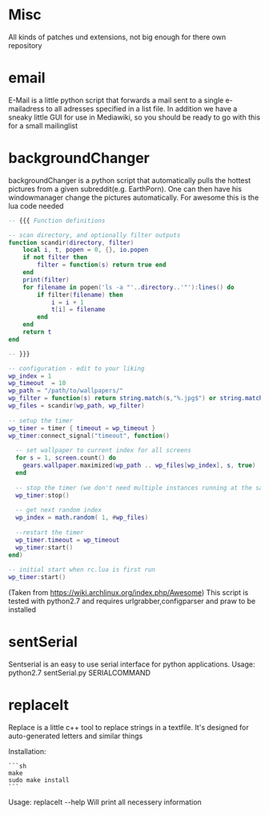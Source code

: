 Misc
====

All kinds of patches und extensions, not big enough for there own repository

email
=====

E-Mail is a little python script that forwards a mail sent to a single e-mailadress to all adresses specified in a list file. 
In addition we have a sneaky little GUI for use in Mediawiki, so you should be ready to go with this for a small mailinglist

backgroundChanger
=================

backgroundChanger is a python script that automatically pulls the hottest pictures from a given subreddit(e.g. EarthPorn). One 
can then have his windowmanager change the pictures automatically.
For awesome this is the lua code needed
```lua
-- {{{ Function definitions

-- scan directory, and optionally filter outputs
function scandir(directory, filter)
    local i, t, popen = 0, {}, io.popen
    if not filter then
        filter = function(s) return true end
    end
    print(filter)
    for filename in popen('ls -a "'..directory..'"'):lines() do
        if filter(filename) then
            i = i + 1
            t[i] = filename
        end
    end
    return t
end

-- }}}

-- configuration - edit to your liking
wp_index = 1
wp_timeout  = 10
wp_path = "/path/to/wallpapers/"
wp_filter = function(s) return string.match(s,"%.jpg$") or string.match(s,"%.jpg$") end
wp_files = scandir(wp_path, wp_filter)
 
-- setup the timer
wp_timer = timer { timeout = wp_timeout }
wp_timer:connect_signal("timeout", function()
 
  -- set wallpaper to current index for all screens
  for s = 1, screen.count() do
    gears.wallpaper.maximized(wp_path .. wp_files[wp_index], s, true)
  end
 
  -- stop the timer (we don't need multiple instances running at the same time)
  wp_timer:stop()
 
  -- get next random index
  wp_index = math.random( 1, #wp_files)
 
  --restart the timer
  wp_timer.timeout = wp_timeout
  wp_timer:start()
end)
 
-- initial start when rc.lua is first run
wp_timer:start()
```
(Taken from https://wiki.archlinux.org/index.php/Awesome)
This script is tested with python2.7 and requires urlgrabber,configparser and praw to be installed

sentSerial
==========

Sentserial is an easy to use serial interface for python applications. 
Usage: 
	python2.7 sentSerial.py SERIALCOMMAND

replaceIt
=======
Replace is a little c++ tool to replace strings in a textfile. It's designed for auto-generated letters and similar things

Installation:
	
	```sh
	make
	sudo make install
	```

Usage:
	replaceIt --help 
	Will print all necessery information
